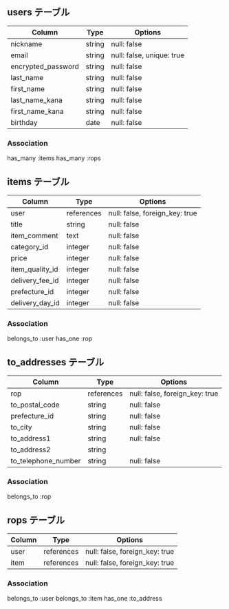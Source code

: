 ## users テーブル
| Column              | Type   | Options                   |
| ------------------- | ------ | ------------------------- |
| nickname            | string | null: false               |
| email               | string | null: false, unique: true |
| encrypted_password  | string | null: false               |
| last_name           | string | null: false               |
| first_name          | string | null: false               |
| last_name_kana      | string | null: false               |
| first_name_kana     | string | null: false               |
| birthday            | date   | null: false               |

### Association
has_many :items
has_many :rops


## items テーブル
| Column             | Type       | Options                        |
| ------------------ | ---------- | ------------------------------ |
| user               | references | null: false, foreign_key: true |
| title              | string     | null: false                    |
| item_comment       | text       | null: false                    |
| category_id        | integer    | null: false                    |
| price              | integer    | null: false                    |
| item_quality_id    | integer    | null: false                    |
| delivery_fee_id    | integer    | null: false                    |
| prefecture_id      | integer    | null: false                    |
| delivery_day_id    | integer    | null: false                    |

### Association
belongs_to :user
has_one :rop


## to_addresses テーブル
| Column              | Type       | Options                        |
| ------------------- | ---------- | ------------------------------ |
| rop                 | references | null: false, foreign_key: true |
| to_postal_code      | string     | null: false                    |
| prefecture_id       | string     | null: false                    |
| to_city             | string     | null: false                    |
| to_address1         | string     | null: false                    |
| to_address2         | string     |                                |
| to_telephone_number | string     | null: false                    |

### Association
belongs_to :rop


## rops テーブル
| Column | Type       | Options                        |
| ------ | ---------- | ------------------------------ |
| user   | references | null: false, foreign_key: true |
| item   | references | null: false, foreign_key: true |

### Association
belongs_to :user
belongs_to :item
has_one :to_address
